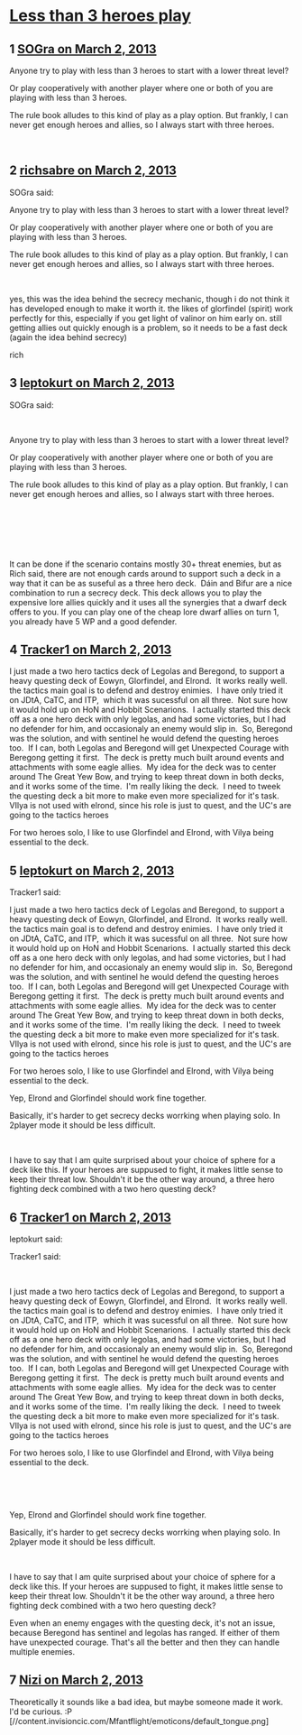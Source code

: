 # [Less than 3 heroes play](https://community.fantasyflightgames.com/topic/80103-less-than-3-heroes-play/)

## 1 [SOGra on March 2, 2013](https://community.fantasyflightgames.com/topic/80103-less-than-3-heroes-play/?do=findComment&comment=769136)

Anyone try to play with less than 3 heroes to start with a lower threat level?

Or play cooperatively with another player where one or both of you are playing with less than 3 heroes.

The rule book alludes to this kind of play as a play option. But frankly, I can never get enough heroes and allies, so I always start with three heroes. 

 

## 2 [richsabre on March 2, 2013](https://community.fantasyflightgames.com/topic/80103-less-than-3-heroes-play/?do=findComment&comment=769147)

SOGra said:

Anyone try to play with less than 3 heroes to start with a lower threat level?

Or play cooperatively with another player where one or both of you are playing with less than 3 heroes.

The rule book alludes to this kind of play as a play option. But frankly, I can never get enough heroes and allies, so I always start with three heroes. 

 



yes, this was the idea behind the secrecy mechanic, though i do not think it has developed enough to make it worth it. the likes of glorfindel (spirit) work perfectly for this, especially if you get light of valinor on him early on. still getting allies out quickly enough is a problem, so it needs to be a fast deck (again the idea behind secrecy)

rich

## 3 [leptokurt on March 2, 2013](https://community.fantasyflightgames.com/topic/80103-less-than-3-heroes-play/?do=findComment&comment=769170)

SOGra said:

 

Anyone try to play with less than 3 heroes to start with a lower threat level?

Or play cooperatively with another player where one or both of you are playing with less than 3 heroes.

The rule book alludes to this kind of play as a play option. But frankly, I can never get enough heroes and allies, so I always start with three heroes. 

 

 

 

It can be done if the scenario contains mostly 30+ threat enemies, but as Rich said, there are not enough cards around to support such a deck in a way that it can be as suseful as a three hero deck.  Dáin and Bifur are a nice combination to run a secrecy deck. This deck allows you to play the expensive lore allies quickly and it uses all the synergies that a dwarf deck offers to you. If you can play one of the cheap lore dwarf allies on turn 1, you already have 5 WP and a good defender.

## 4 [Tracker1 on March 2, 2013](https://community.fantasyflightgames.com/topic/80103-less-than-3-heroes-play/?do=findComment&comment=769172)

I just made a two hero tactics deck of Legolas and Beregond, to support a heavy questing deck of Eowyn, Glorfindel, and Elrond.  It works really well. the tactics main goal is to defend and destroy enimies.  I have only tried it on JDtA, CaTC, and ITP,  which it was sucessful on all three.  Not sure how it would hold up on HoN and Hobbit Scenarions.  I actually started this deck off as a one hero deck with only legolas, and had some victories, but I had no defender for him, and occasionaly an enemy would slip in.  So, Beregond was the solution, and with sentinel he would defend the questing heroes too.  If I can, both Legolas and Beregond will get Unexpected Courage with Beregong getting it first.  The deck is pretty much built around events and attachments with some eagle allies.  My idea for the deck was to center around The Great Yew Bow, and trying to keep threat down in both decks, and it works some of the time.  I'm really liking the deck.  I need to tweek the questing deck a bit more to make even more specialized for it's task. VIlya is not used with elrond, since his role is just to quest, and the UC's are going to the tactics heroes

For two heroes solo, I like to use Glorfindel and Elrond, with Vilya being essential to the deck.

## 5 [leptokurt on March 2, 2013](https://community.fantasyflightgames.com/topic/80103-less-than-3-heroes-play/?do=findComment&comment=769180)

Tracker1 said:

I just made a two hero tactics deck of Legolas and Beregond, to support a heavy questing deck of Eowyn, Glorfindel, and Elrond.  It works really well. the tactics main goal is to defend and destroy enimies.  I have only tried it on JDtA, CaTC, and ITP,  which it was sucessful on all three.  Not sure how it would hold up on HoN and Hobbit Scenarions.  I actually started this deck off as a one hero deck with only legolas, and had some victories, but I had no defender for him, and occasionaly an enemy would slip in.  So, Beregond was the solution, and with sentinel he would defend the questing heroes too.  If I can, both Legolas and Beregond will get Unexpected Courage with Beregong getting it first.  The deck is pretty much built around events and attachments with some eagle allies.  My idea for the deck was to center around The Great Yew Bow, and trying to keep threat down in both decks, and it works some of the time.  I'm really liking the deck.  I need to tweek the questing deck a bit more to make even more specialized for it's task. VIlya is not used with elrond, since his role is just to quest, and the UC's are going to the tactics heroes

For two heroes solo, I like to use Glorfindel and Elrond, with Vilya being essential to the deck.



Yep, Elrond and Glorfindel should work fine together.

Basically, it's harder to get secrecy decks worrking when playing solo. In 2player mode it should be less difficult.

 

I have to say that I am quite surprised about your choice of sphere for a deck like this. If your heroes are suppused to fight, it makes little sense to keep their threat low. Shouldn't it be the other way around, a three hero fighting deck combined with a two hero questing deck?

## 6 [Tracker1 on March 2, 2013](https://community.fantasyflightgames.com/topic/80103-less-than-3-heroes-play/?do=findComment&comment=769184)

leptokurt said:

Tracker1 said:

 

I just made a two hero tactics deck of Legolas and Beregond, to support a heavy questing deck of Eowyn, Glorfindel, and Elrond.  It works really well. the tactics main goal is to defend and destroy enimies.  I have only tried it on JDtA, CaTC, and ITP,  which it was sucessful on all three.  Not sure how it would hold up on HoN and Hobbit Scenarions.  I actually started this deck off as a one hero deck with only legolas, and had some victories, but I had no defender for him, and occasionaly an enemy would slip in.  So, Beregond was the solution, and with sentinel he would defend the questing heroes too.  If I can, both Legolas and Beregond will get Unexpected Courage with Beregong getting it first.  The deck is pretty much built around events and attachments with some eagle allies.  My idea for the deck was to center around The Great Yew Bow, and trying to keep threat down in both decks, and it works some of the time.  I'm really liking the deck.  I need to tweek the questing deck a bit more to make even more specialized for it's task. VIlya is not used with elrond, since his role is just to quest, and the UC's are going to the tactics heroes

For two heroes solo, I like to use Glorfindel and Elrond, with Vilya being essential to the deck.

 

 

Yep, Elrond and Glorfindel should work fine together.

Basically, it's harder to get secrecy decks worrking when playing solo. In 2player mode it should be less difficult.

 

I have to say that I am quite surprised about your choice of sphere for a deck like this. If your heroes are suppused to fight, it makes little sense to keep their threat low. Shouldn't it be the other way around, a three hero fighting deck combined with a two hero questing deck?



Even when an enemy engages with the questing deck, it's not an issue, because Beregond has sentinel and legolas has ranged. If either of them have unexpected courage. That's all the better and then they can handle multiple enemies.  

## 7 [Nizi on March 2, 2013](https://community.fantasyflightgames.com/topic/80103-less-than-3-heroes-play/?do=findComment&comment=769241)

Theoretically it sounds like a bad idea, but maybe someone made it work. I'd be curious. :P [//content.invisioncic.com/Mfantflight/emoticons/default_tongue.png]

